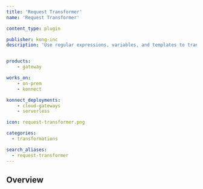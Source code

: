 ```yaml
---
title: 'Request Transformer'
name: 'Request Transformer'

content_type: plugin

publisher: kong-inc
description: 'Use regular expressions, variables, and templates to transform requests'


products:
    - gateway

works_on:
    - on-prem
    - konnect

konnect_deployments:
    - cloud-gateways
    - serverless

icon: request-transformer.png

categories:
  - transformations

search_aliases:
  - request-transformer
---
```


## Overview
